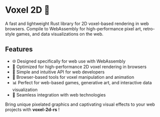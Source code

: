 # Voxel 2D 🦀
A fast and lightweight Rust library for 2D voxel-based rendering in web browsers. Compile to WebAssembly for high-performance pixel art, retro-style games, and data visualizations on the web.

## Features

* 🌐 Designed specifically for web use with WebAssembly
* 🚀 Optimized for high-performance 2D voxel rendering in browsers
* 🧰 Simple and intuitive API for web developers
* 🎨 Browser-based tools for voxel manipulation and animation
* 📊 Perfect for web-based games, generative art, and interactive data visualization
* 🧩 Seamless integration with web technologies

Bring unique pixelated graphics and captivating visual effects to your web projects with **voxel-2d-rs** !

